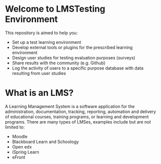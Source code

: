 # Welcome to LMSTesting Environment
  
This repository is aimed to help you:
- Set up a test learning environment
- Develop external tools or plugins for the prescribed learning environment
- Design user studies for testing evaluation purposes (surveys)
- Share results with the community (e.g. Github)
- Log the activity of users to a specific purpose database with data resulting from user studies

# What is an LMS?
A Learning Management System is a software application for the administration, documentation, tracking, reporting, automation and delivery of educational courses, training programs, or learning and development programs.
There are many types of LMSes, examples include but are not limited to:
- Moodle
- Blackboard Learn and Schoology
- Open edx
- iSpring Learn
- eFront
